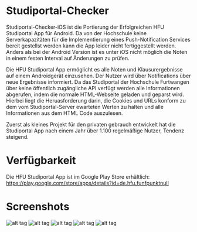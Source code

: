 Studiportal-Checker
===================
Studiportal-Checker-iOS ist die Portierung der Erfolgreichen HFU Studiportal App für Android. Da von der Hochschule keine Serverkapazitäten für die Implementierung eines Push-Notification Services bereit gestellst werden kann die App leider nicht fertiggestellt werden. Anders als bei der Android Version ist es unter iOS nicht möglich die Noten in einem festen Interval auf Änderungen zu prüfen.

Die HFU Studiportal App ermöglicht es alle Noten und Klausurergebnisse auf einem Androidgerät einzusehen. Der Nutzer wird über Notifications über neue Ergebnisse informiert. Da das Studiportal der Hochschule Furtwangen über keine öffentlich zugängliche API verfügt werden alle Informationen abgerufen, indem die normale HTML-Webseite geladen und geparst wird. Hierbei liegt die Heruasforderung darin, die Cookies und URLs konform zu dem vom Studiportal-Server ewarteten Werten zu halten und alle Informationen aus dem HTML Code auszulesen.

Zuerst als kleines Projekt für den privaten gebrauch entwickelt hat die Studiportal App nach einem Jahr über 1.100 regelmäßige Nutzer, Tendenz steigend.

Verfügbarkeit
===================
Die HFU Studiportal App ist im Google Play Store erhältlich:
https://play.google.com/store/apps/details?id=de.hfu.funfpunktnull

Screenshots
===========
![alt tag](https://raw.githubusercontent.com/crysxd/Studiportal-Checker-iOS/screenshots/screen_1.png)
![alt tag](https://raw.githubusercontent.com/crysxd/Studiportal-Checker-iOS/screenshots/screen_1.png)
![alt tag](https://raw.githubusercontent.com/crysxd/Studiportal-Checker-iOS/screenshots/screen_1.png)
![alt tag](https://raw.githubusercontent.com/crysxd/Studiportal-Checker-iOS/screenshots/screen_1.png)
![alt tag](https://raw.githubusercontent.com/crysxd/Studiportal-Checker-iOS/screenshots/screen_1.png)
